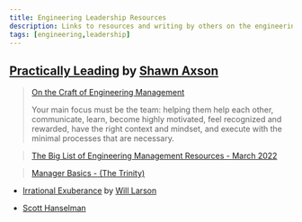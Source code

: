 ```yaml
---
title: Engineering Leadership Resources
description: Links to resources and writing by others on the engineering leadership journey
tags: [engineering,leadership]
---
```


## [Practically Leading](https://practicallyleading.dev/) by [Shawn Axson](https://shawnaxsom.bio.link/)

  > [On the Craft of Engineering Management](https://practicallyleading.dev/on-the-craft-of-engineering-management)
  >
  > Your main focus must be the team: helping them help each other, communicate, learn, become highly motivated, feel recognized and rewarded, have the right context and mindset, and execute with the minimal processes that are necessary.

  > [The Big List of Engineering Management Resources - March 2022](https://practicallyleading.dev/the-big-list-of-engineering-management-resources-march-2022)

  > [Manager Basics - (The Trinity)](https://www.manager-tools.com/map-universe/manager-basics-trinity "Manager Tools Podcast - The Trinity")

- [Irrational Exuberance](https://lethain.com/) by [Will Larson](https://lethain.com/about/)

- [Scott Hanselman](https://www.hanselman.com/)
